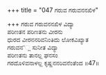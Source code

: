 +++
title = "047 ಗರುವ ಗರುವನನಖಿಳ"

+++
ಗರುವ ಗರುವನನಖಿಳ ವಿದ್ಯಾ   
ಪರಿಣತನ ಪರಿಣತನು ವೀರನು   
ಧುರದ ವೀರನನರಿವನಿಂತಿದು ಲೋಕವಿಖ್ಯಾತ   
ಗರುವನ¯್ಲ ಸುನೀತ ವಿದ್ಯಾ   
ಪರಿಣತನು ತಾನಲ್ಲ ಘನಸಂ  
ಗರದೊಳಿವನಾಳಲ್ಲ ಕೃಷ್ಣನನರಿವನೆಂತೆಂದ     ॥47॥